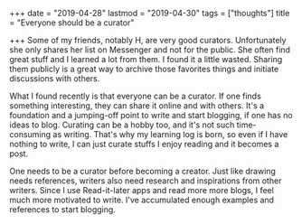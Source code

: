 +++
date = "2019-04-28"
lastmod = "2019-04-30"
tags = ["thoughts"]
title = "Everyone should be a curator"

+++
Some of my friends, notably H, are very good curators. Unfortunately she only shares her list on Messenger and not for the public. She often find great stuff and I learned a lot from them. I found it a little wasted. Sharing them publicly is a great way to archive those favorites things and initiate discussions with others.

What I found recently is that everyone can be a curator. If one finds something interesting, they can share it online and with others. It's a foundation and a jumping-off point to write and start blogging, if one has no ideas to blog. Curating can be a hobby too, and it's not such time-consuming as writing. That's why my learning log is born, so even if I have nothing to write, I can just curate stuffs I enjoy reading and it becomes a post.

One needs to be a curator before becoming a creator. Just like drawing needs references, writers also need research and inspirations from other writers. Since I use Read-it-later apps and read more more blogs, I feel much more motivated to write. I've accumulated enough examples and references to start blogging.